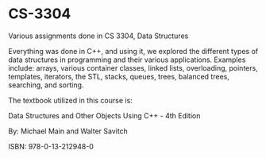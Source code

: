 # CS-3304
Various assignments done in CS 3304, Data Structures

Everything was done in C++, and using it, we explored the different types of data structures in
programming and their various applications. Examples include: arrays, various container classes, linked lists, overloading,
pointers, templates, iterators, the STL, stacks, queues, trees, balanced trees, searching, and sorting.

The textbook utilized in this course is:

Data Structures and Other Objects Using C++ - 4th Edition

By: Michael Main and Walter Savitch 

ISBN: 978-0-13-212948-0
